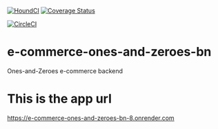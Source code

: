 [![HoundCI](https://img.shields.io/badge/reviewed%20by-Hound-%23a873d1.svg)](https://houndci.com)
  [![Coverage Status](https://coveralls.io/repos/github/atlp-rwanda/e-commerce-ones-and-zeroes-bn/badge.svg?branch=develop)](https://coveralls.io/github/atlp-rwanda/e-commerce-ones-and-zeroes-bn?branch=develop)

  [![CircleCI](https://circleci.com/gh/atlp-rwanda/e-commerce-ones-and-zeroes-bn/tree/develop.svg?style=svg)](https://app.circleci.com/pipelines/github/atlp-rwanda/e-commerce-ones-and-zeroes-bn/?branch=develop)

 # e-commerce-ones-and-zeroes-bn
Ones-and-Zeroes e-commerce backend
 # This is the app url
 https://e-commerce-ones-and-zeroes-bn-8.onrender.com



